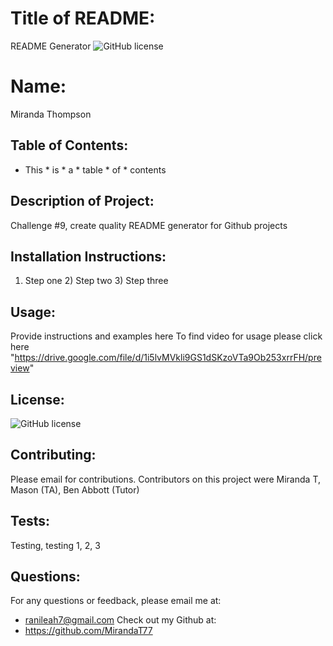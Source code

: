   # Title of README: 
  README Generator ![GitHub license](https://img.shields.io/badge/license-MIT-blue.svg)
  # Name: 
  Miranda Thompson 

  ## Table of Contents: 
  * This * is * a * table * of * contents

  ## Description of Project: 
  Challenge #9, create quality README generator for Github projects

  ## Installation Instructions: 
  1) Step one 2) Step two 3) Step three

  ## Usage: 
  Provide instructions and examples here
  To find video for usage please click here
  "https://drive.google.com/file/d/1i5lvMVkli9GS1dSKzoVTa9Ob253xrrFH/preview" 

  ## License: 
  ![GitHub license](https://img.shields.io/badge/license-MIT-blue.svg)

  ## Contributing: 
  Please email for contributions. Contributors on this project were Miranda T, Mason (TA), Ben Abbott (Tutor)

  ## Tests: 
  Testing, testing 1, 2, 3


  ## Questions: 
  For any questions or feedback, please email me at: 
  * ranileah7@gmail.com 
  Check out my Github at: 
  * https://github.com/MirandaT77
